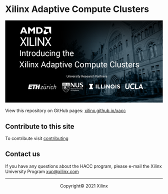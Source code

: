 # Xilinx Adaptive Compute Clusters 
<img src="/docs/images/xacc_bannerTL.png" alt="XACC Banner" class="responsive">

View this repository on GitHub pages: [xilinx.github.io/xacc](https://xilinx.github.io/xacc/)

## Contribute to this site

To contribute visit [contributing](docs/contributing.md)

## Contact us

If you have any questions about the HACC program, please e-mail the Xilinx University Program <xup@xilinx.com>

---------------------------------------
<p align="center">Copyright&copy; 2021 Xilinx</p>
